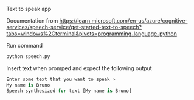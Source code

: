 Text to speak app

Documentation from https://learn.microsoft.com/en-us/azure/cognitive-services/speech-service/get-started-text-to-speech?tabs=windows%2Cterminal&pivots=programming-language-python

Run command 
```python
python speech.py
```
Insert text when promped and expect the following output
```python
Enter some text that you want to speak >
My name is Bruno
Speech synthesized for text [My name is Bruno]
```
